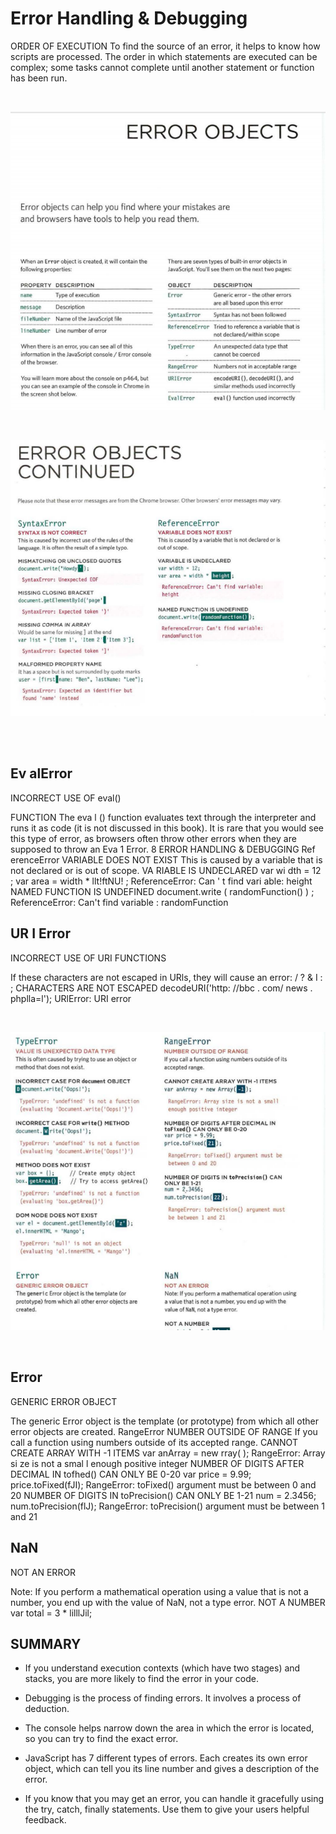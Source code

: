 # Error Handling & Debugging 

ORDER OF EXECUTION
To find the source of an error, it helps to know how scripts are processed.
The order in which statements are executed can be complex; some tasks
cannot complete until another statement or function has been run.

<br>


![ob](objectserrors.bmp)


<br>

![](2222.bmp)

<br>
<br>

## Ev alError
INCORRECT USE OF eval() 

FUNCTION
The eva l () function evaluates text through the
interpreter and runs it as code (it is not discussed
in this book). It is rare that you would see this type
of error, as browsers often throw other errors when
they are supposed to throw an Eva 1 Error.
8 ERROR HANDLING & DEBUGGING
Ref erenceError
VARIABLE DOES NOT EXIST
This is caused by a variable that is not declared or is
out of scope.
VA RIABLE IS UNDECLARED
var wi dth = 12 ;
var area = width * llt!ftNU! ;
ReferenceError: Can ' t find vari able:
height
NAMED FUNCTION IS UNDEFINED
document.write ( randomFunction() ) ;
ReferenceError: Can't find variable :
randomFunction

## UR I Error

INCORRECT USE OF URI FUNCTIONS

If these characters are not escaped in URls, they will
cause an error: / ? & I : ;
CHARACTERS ARE NOT ESCAPED
decodeURI('http: //bbc . com/ news . phplla=l');
URlError: URI error

<br>

![](444.bmp)

<br>

## Error

GENERIC ERROR OBJECT

The generic Error object is the template (or
prototype) from which all other error objects are
created.
RangeError
NUMBER OUTSIDE OF RANGE
If you call a function using numbers outside of its
accepted range.
CANNOT CREATE ARRAY WITH -1 ITEMS
var anArray = new rray( );
RangeError: Array si ze is not a smal l
enough positive integer
NUMBER OF DIGITS AFTER DECIMAL IN
tofhed() CAN ONLY BE 0-20
var price = 9.99;
price.toFixed(fJI);
RangeError: toFixed() argument must be
between 0 and 20
NUMBER OF DIGITS IN toPrecision() CAN
ONLY BE 1-21
num = 2.3456;
num.toPrecision(flJ);
RangeError: toPrecision() argument must
be between 1 and 21

## NaN

NOT AN ERROR

Note: If you perform a mathematical operation using
a value that is not a number, you end up with the
value of NaN, not a type error.
NOT A NUMBER
var total = 3 * lilllJil;


## SUMMARY 
* If you understand execution contexts (which have two
stages) and stacks, you are more likely to find the error
in your code.

* Debugging is the process of finding errors. It involves a
process of deduction.

* The console helps narrow down the area in which the
error is located, so you can try to find the exact error.

* JavaScript has 7 different types of errors. Each creates
its own error object, which can tell you its line number
and gives a description of the error.

* If you know that you may get an error, you can handle
it gracefully using the try, catch, finally statements.
Use them to give your users helpful feedback.

